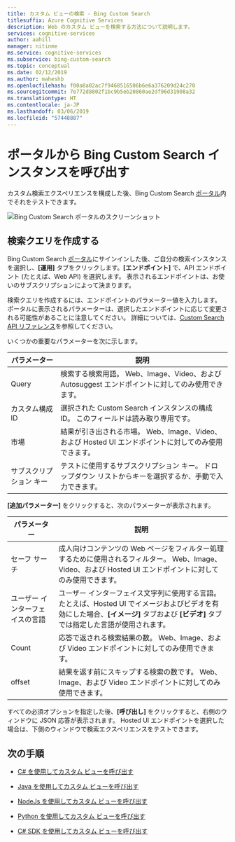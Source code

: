 ```yaml
---
title: カスタム ビューの検索 - Bing Custom Search
titlesuffix: Azure Cognitive Services
description: Web のカスタム ビューを検索する方法について説明します。
services: cognitive-services
author: aahill
manager: nitinme
ms.service: cognitive-services
ms.subservice: bing-custom-search
ms.topic: conceptual
ms.date: 02/12/2019
ms.author: maheshb
ms.openlocfilehash: f00a8a02ac7f9468516506b6e6a376209d24c270
ms.sourcegitcommit: 7e772d8802f1bc9b5eb20860ae2df96d31908a32
ms.translationtype: HT
ms.contentlocale: ja-JP
ms.lasthandoff: 03/06/2019
ms.locfileid: "57448887"
---
```

# <a name="call-your-bing-custom-search-instance-from-the-portal"></a>ポータルから Bing Custom Search インスタンスを呼び出す

カスタム検索エクスペリエンスを構成した後、Bing Custom Search [ポータル](https://customsearch.ai)内でそれをテストできます。 

![Bing Custom Search ポータルのスクリーンショット](media/portal-search-screen.png)
## <a name="create-a-search-query"></a>検索クエリを作成する 

Bing Custom Search [ポータル](https://customsearch.ai)にサインインした後、ご自分の検索インスタンスを選択し、**[運用]** タブをクリックします。**[エンドポイント]** で、API エンドポイント (たとえば、Web API) を選択します。 表示されるエンドポイントは、お使いのサブスクリプションによって決まります。

検索クエリを作成するには、エンドポイントのパラメーター値を入力します。 ポータルに表示されるパラメーターは、選択したエンドポイントに応じて変更される可能性があることに注意してください。 詳細については、[Custom Search API リファレンス](https://docs.microsoft.com/rest/api/cognitiveservices/bing-custom-search-api-v7-reference#query-parameters)を参照してください。 

いくつかの重要なパラメーターを次に示します。


|パラメーター  |説明  |
|---------|---------|
|Query     | 検索する検索用語。 Web、Image、Video、および Autosuggest エンドポイントに対してのみ使用できます。 |
|カスタム構成 ID | 選択された Custom Search インスタンスの構成 ID。 このフィールドは読み取り専用です。 |
|市場     | 結果が引き出される市場。 Web、Image、Video、および Hosted UI エンドポイントに対してのみ使用できます。        |
|サブスクリプション キー | テストに使用するサブスクリプション キー。 ドロップダウン リストからキーを選択するか、手動で入力できます。          |

**[追加パラメーター]** をクリックすると、次のパラメーターが表示されます。  

|パラメーター  |説明  |
|---------|---------|
|セーフ サーチ     | 成人向けコンテンツの Web ページをフィルター処理するために使用されるフィルター。 Web、Image、Video、および Hosted UI エンドポイントに対してのみ使用できます。        |
|ユーザー インターフェイスの言語    | ユーザー インターフェイス文字列に使用する言語。 たとえば、Hosted UI でイメージおよびビデオを有効にした場合、**[イメージ]** タブおよび **[ビデオ]** タブでは指定した言語が使用されます。        |
|Count     | 応答で返される検索結果の数。 Web、Image、および Video エンドポイントに対してのみ使用できます。         |
|offset    | 結果を返す前にスキップする検索の数です。 Web、Image、および Video エンドポイントに対してのみ使用できます。        |
    
すべての必須オプションを指定した後、**[呼び出し]** をクリックすると、右側のウィンドウに JSON 応答が表示されます。 Hosted UI エンドポイントを選択した場合は、下側のウィンドウで検索エクスペリエンスをテストできます。

## <a name="next-steps"></a>次の手順

- [C# を使用してカスタム ビューを呼び出す](./call-endpoint-csharp.md)
- [Java を使用してカスタム ビューを呼び出す](./call-endpoint-java.md)
- [NodeJs を使用してカスタム ビューを呼び出す](./call-endpoint-nodejs.md)
- [Python を使用してカスタム ビューを呼び出す](./call-endpoint-python.md)

- [C# SDK を使用してカスタム ビューを呼び出す](./sdk-csharp-quick-start.md)
